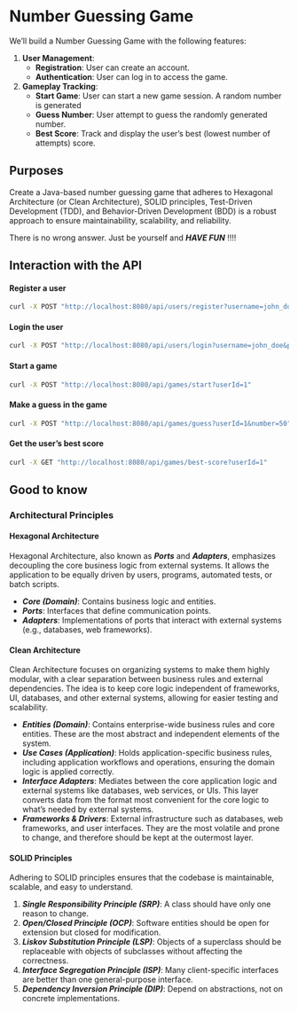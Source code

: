 # Number Guessing Game

We’ll build a Number Guessing Game with the following features:

1. **User Management**:
   - **Registration**: User can create an account.
   - **Authentication**: User can log in to access the game.
2. **Gameplay Tracking**:
   - **Start Game**: User can start a new game session. A random number is generated
   - **Guess Number**: User attempt to guess the randomly generated number.
   - **Best Score**: Track and display the user’s best (lowest number of attempts) score.

## Purposes ##

Create a Java-based number guessing game that adheres to Hexagonal Architecture (or Clean Architecture), SOLID principles, Test-Driven Development (TDD), and Behavior-Driven Development (BDD) is a robust approach to ensure maintainability, scalability, and reliability. 

There is no wrong answer. Just be yourself and ***HAVE FUN*** !!!!

## Interaction with the API

#### Register a user
```bash
curl -X POST "http://localhost:8080/api/users/register?username=john_doe&password=securePass123"
```
#### Login the user
```bash
curl -X POST "http://localhost:8080/api/users/login?username=john_doe&password=securePass123"
```
#### Start a game
```bash
curl -X POST "http://localhost:8080/api/games/start?userId=1"
```
#### Make a guess in the game
```bash
curl -X POST "http://localhost:8080/api/games/guess?userId=1&number=50"
```
#### Get the user’s best score
```bash
curl -X GET "http://localhost:8080/api/games/best-score?userId=1"
```

## Good to know
### Architectural Principles

#### Hexagonal Architecture

Hexagonal Architecture, also known as ***Ports*** and ***Adapters***, emphasizes decoupling the core business logic from external systems. It allows the application to be equally driven by users, programs, automated tests, or batch scripts.

- ***Core (Domain)***: Contains business logic and entities.
- ***Ports***: Interfaces that define communication points.
- ***Adapters***: Implementations of ports that interact with external systems (e.g., databases, web frameworks).

#### Clean Architecture

Clean Architecture focuses on organizing systems to make them highly modular, with a clear separation between business rules and external dependencies. The idea is to keep core logic independent of frameworks, UI, databases, and other external systems, allowing for easier testing and scalability.

- ***Entities (Domain)***: Contains enterprise-wide business rules and core entities. These are the most abstract and independent elements of the system.
- ***Use Cases (Application)***: Holds application-specific business rules, including application workflows and operations, ensuring the domain logic is applied correctly.
- ***Interface Adapters***: Mediates between the core application logic and external systems like databases, web services, or UIs. This layer converts data from the format most convenient for the core logic to what’s needed by external systems.
- ***Frameworks & Drivers***: External infrastructure such as databases, web frameworks, and user interfaces. They are the most volatile and prone to change, and therefore should be kept at the outermost layer.

#### SOLID Principles

Adhering to SOLID principles ensures that the codebase is maintainable, scalable, and easy to understand.

1. ***Single Responsibility Principle (SRP)***: A class should have only one reason to change.
2. ***Open/Closed Principle (OCP)***: Software entities should be open for extension but closed for modification.
3. ***Liskov Substitution Principle (LSP)***: Objects of a superclass should be replaceable with objects of subclasses without affecting the correctness.
4. ***Interface Segregation Principle (ISP)***: Many client-specific interfaces are better than one general-purpose interface.
5. ***Dependency Inversion Principle (DIP)***: Depend on abstractions, not on concrete implementations.

